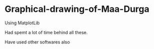 # Graphical-drawing-of-Maa-Durga

Using MatplotLib

Had spemt a lot of time behind all these. 

Have used other softwares also
